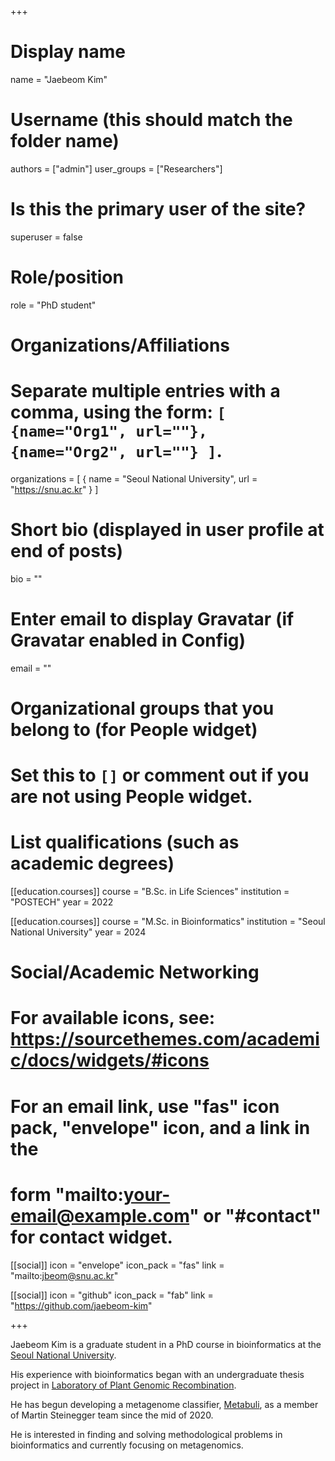 +++

# Display name
name = "Jaebeom Kim"

# Username (this should match the folder name)
authors = ["admin"]
user_groups = ["Researchers"]
# Is this the primary user of the site?
superuser = false

# Role/position
role = "PhD student"

# Organizations/Affiliations
#   Separate multiple entries with a comma, using the form: `[ {name="Org1", url=""}, {name="Org2", url=""} ]`.
organizations = [ { name = "Seoul National University", url = "https://snu.ac.kr" } ]

# Short bio (displayed in user profile at end of posts)
bio = ""

# Enter email to display Gravatar (if Gravatar enabled in Config)
email = ""


# Organizational groups that you belong to (for People widget)
#   Set this to `[]` or comment out if you are not using People widget.


# List qualifications (such as academic degrees)

[[education.courses]]
  course = "B.Sc. in Life Sciences"
  institution = "POSTECH"
  year = 2022

[[education.courses]]
  course = "M.Sc. in Bioinformatics"
  institution = "Seoul National University"
  year = 2024
  
# Social/Academic Networking
# For available icons, see: https://sourcethemes.com/academic/docs/widgets/#icons
#   For an email link, use "fas" icon pack, "envelope" icon, and a link in the
#   form "mailto:your-email@example.com" or "#contact" for contact widget.

[[social]]
  icon = "envelope"
  icon_pack = "fas"
  link = "mailto:jbeom@snu.ac.kr"

[[social]]
  icon = "github"
  icon_pack = "fab"
  link = "https://github.com/jaebeom-kim"

+++

Jaebeom Kim is a graduate student in a PhD course in bioinformatics at the [Seoul National University](http://ipbi.snu.ac.kr/).

His experience with bioinformatics began with an undergraduate thesis project in [Laboratory of Plant Genomic Recombination](https://www.pgr.postech.ac.kr).

He has begun developing a metagenome classifier, [Metabuli](https://github.com/steineggerlab/Metabuli), as a member of Martin Steinegger team since the mid of 2020.

He is interested in finding and solving methodological problems in bioinformatics and currently focusing on metagenomics.

